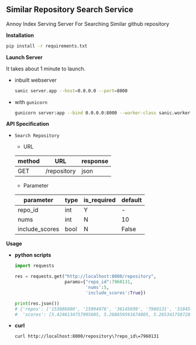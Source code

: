 ## Similar Repository Search Service

Annoy Index Serving Server For Searching Similar github repository


**Installation**

````bash
pip install -r requirements.txt
````

**Launch Server**

It takes about 1 minute to launch.

* inbuilt webserver

    ````bash
    sanic server.app --host=0.0.0.0 --port=8000
    ````

* with `gunicorn`

    ````bash
    gunicorn server:app --bind 0.0.0.0:8000 --worker-class sanic.worker.GunicornWorker
    ````


**API Specification**

* `Search Repository`
    
    * URL
    
    | method | URL | response  |
    | ----   |  ----   | ----     |
    | GET    | /repository | json | 
    
    * Parameter
    
    | parameter | type | is_required | default |
    | ---- | --- | ---- | ---- |
    | repo_id | int | Y | - |
    | nums | int | N | 10 |
    | include_scores | bool | N | False |

**Usage**

* **python scripts**

    ````python
    import requests
  
    res = requests.get("http://localhost:8000/repository",
                       params={"repo_id":7960131, 
                               'nums':5, 
                               'include_scores':True})
    
    print(res.json())
    # {'repos': ['153086880', '15994976', '36145699', '7960131', '31845198'], 
    #  'scores': [5.4246134757995605, 5.268659591674805, 5.265341758728027, 5.189166069030762, 5.081940174102783]}
    ````
    
* **curl**

    ````bash
    curl http://localhost:8000/repository\?repo_id\=7960131
    ````
